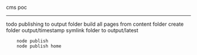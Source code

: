 cms poc

----

todo
    publishing to output folder
        build all pages from content folder
        create folder output/timestamp
        symlink folder to output/latest
        
        node publish
        node publish home